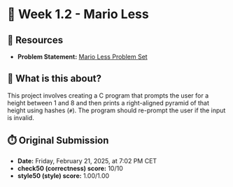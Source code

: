 # 🏰 Week 1.2 - Mario Less

## 🔗 Resources
- **Problem Statement:** [Mario Less Problem Set](https://cs50.harvard.edu/x/2025/psets/1/mario/less/)

## 🧠 What is this about?
This project involves creating a C program that prompts the user for a height between 1 and 8 and then prints a right-aligned pyramid of that height using hashes (`#`). The program should re-prompt the user if the input is invalid.

## ⏱️ Original Submission
- **Date:** Friday, February 21, 2025, at 7:02 PM CET
- **check50 (correctness) score:** 10/10
- **style50 (style) score:** 1.00/1.00
